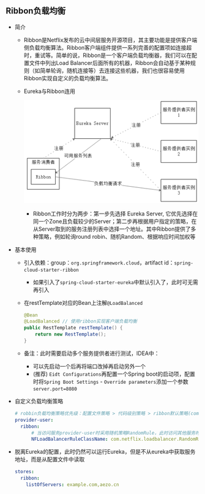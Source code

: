 ## Ribbon负载均衡

- 简介
    - Ribbon是Netflix发布的云中间层服务开源项目，其主要功能是提供客户端侧负载均衡算法。Ribbon客户端组件提供一系列完善的配置项如连接超时，重试等。简单的说，Ribbon是一个客户端负载均衡器，我们可以在配置文件中列出Load Balancer后面所有的机器，Ribbon会自动基于某种规则（如简单轮询，随机连接等）去连接这些机器，我们也很容易使用Ribbon实现自定义的负载均衡算法。
    - Eureka与Ribbon连用

        ![eureka-ribbon](eureka-ribbon.png)

        - Ribbon工作时分为两步：第一步先选择 Eureka Server, 它优先选择在同一个Zone且负载较少的Server；第二步再根据用户指定的策略，在从Server取到的服务注册列表中选择一个地址。其中Ribbon提供了多种策略，例如轮询round robin、随机Random、根据响应时间加权等
- 基本使用
    - 引入依赖：group：`org.springframework.cloud`，artifact id：`spring-cloud-starter-ribbon`
        - 如果引入了`spring-cloud-starter-eureka`中默认引入了，此时可无需再引入
    - 在restTemplate对应的Bean上注解`@LoadBalanced`

        ```java
    	@Bean
    	@LoadBalanced // 使用ribbon实现客户端负载均衡
    	public RestTemplate restTemplate() {
    		return new RestTemplate();
    	}
        ```
    - 备注：此时需要启动多个服务提供者进行测试，IDEA中：
        - 可以先启动一个后再将端口改掉再启动另外一个
        - (推荐) `Eidt Configurations`再配置一个Spring boot的启动项，配置时将`Spring Boot Settings` - `Override parameters`添加一个参数`server.port=8080`
- 自定义负载均衡策略

    ```yml
    # robbin负载均衡策略优先级：配置文件策略 > 代码级别策略 > ribbon默认策略(com.netflix.loadbalancer.ZoneAvoidanceRule)
    provider-user:
      ribbon:
          # 当访问服务provider-user时采用随机策略RandomRule，此时访问其他服务时仍然为默认策略ZoneAvoidanceRule；WeightedResponseTimeRule响应时间加权策略
          NFLoadBalancerRuleClassName: com.netflix.loadbalancer.RandomRule
    ```
- 脱离Eureka的配置，此时仍然可以运行Eureka，但是不从eureka中获取服务地址，而是从配置文件中读取

    ```yml
    stores:
      ribbon:
        listOfServers: example.com,aezo.cn
    ```